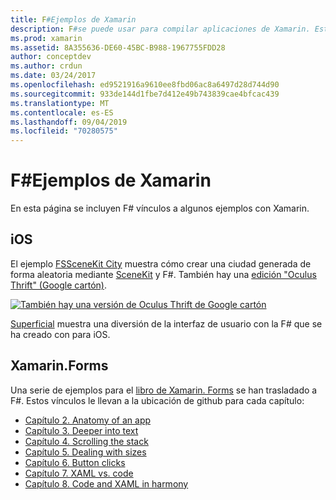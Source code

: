 ```yaml
---
title: F#Ejemplos de Xamarin
description: F#se puede usar para compilar aplicaciones de Xamarin. Este documento se vincula a varios proyectos de aplicación de Xamarin de ejemplo de iOS, Mac y Xamarin F#. Forms escritos en.
ms.prod: xamarin
ms.assetid: 8A355636-DE60-45BC-B988-1967755FDD28
author: conceptdev
ms.author: crdun
ms.date: 03/24/2017
ms.openlocfilehash: ed9521916a9610ee8fbd06ac8a6497d28d744d90
ms.sourcegitcommit: 933de144d1fbe7d412e49b743839cae4bfcac439
ms.translationtype: MT
ms.contentlocale: es-ES
ms.lasthandoff: 09/04/2019
ms.locfileid: "70280575"
---
```

# <a name="f-samples-for-xamarin"></a>F#Ejemplos de Xamarin

En esta página se incluyen F# vínculos a algunos ejemplos con Xamarin.

## <a name="ios"></a>iOS

El ejemplo [FSSceneKit City](https://docs.microsoft.com/samples/xamarin/ios-samples/ios8-fsscenekit/) muestra cómo crear una ciudad generada de forma aleatoria mediante [SceneKit](xref:SceneKit) y F#. También hay una [edición "Oculus Thrift" (Google cartón)](https://docs.microsoft.com/samples/xamarin/ios-samples/ios8-scenekitfsharp/).

[![También hay una versión de Oculus Thrift de Google cartón](samples-images/fxscenekit-sml.png)](samples-images/fxscenekit.png#lightbox)

[Superficial](https://github.com/dvdsgl/shallow) muestra una diversión de la interfaz de usuario con la F# que se ha creado con para iOS.

## <a name="xamarinforms"></a>Xamarin.Forms

Una serie de ejemplos para el [libro de Xamarin. Forms](~/xamarin-forms/creating-mobile-apps-xamarin-forms/index.md) se han trasladado a F#. Estos vínculos le llevan a la ubicación de github para cada capítulo:

- [Capítulo 2. Anatomy of an app](https://github.com/xamarin/xamarin-forms-book-samples/tree/master/Chapter02/FS)
- [Capítulo 3. Deeper into text](https://github.com/xamarin/xamarin-forms-book-samples/tree/master/Chapter03/FS)
- [Capítulo 4. Scrolling the stack](https://github.com/xamarin/xamarin-forms-book-samples/tree/master/Chapter04/FS)
- [Capítulo 5. Dealing with sizes](https://github.com/xamarin/xamarin-forms-book-samples/tree/master/Chapter05/FS)
- [Capítulo 6. Button clicks](https://github.com/xamarin/xamarin-forms-book-samples/tree/master/Chapter06/FS)
- [Capítulo 7. XAML vs. code](https://github.com/xamarin/xamarin-forms-book-samples/tree/master/Chapter07/FS/CodePlusXaml)
- [Capítulo 8. Code and XAML in harmony](https://github.com/xamarin/xamarin-forms-book-samples/tree/master/Chapter08/FS/XamlKeypad)

